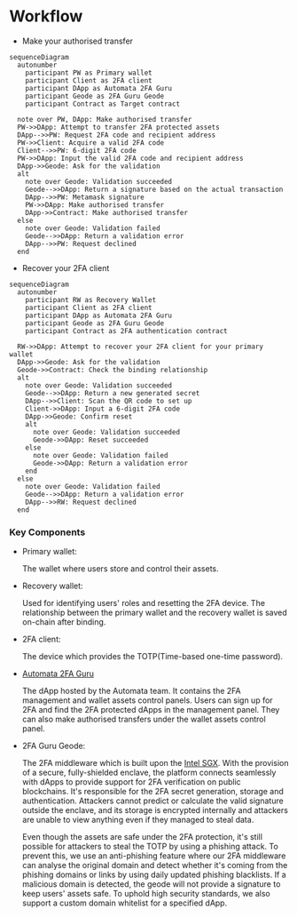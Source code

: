 # Workflow

* Make your authorised transfer

``` mermaid
sequenceDiagram
  autonumber
    participant PW as Primary wallet
    participant Client as 2FA client
    participant DApp as Automata 2FA Guru
    participant Geode as 2FA Guru Geode
    participant Contract as Target contract

  note over PW, DApp: Make authorised transfer
  PW->>DApp: Attempt to transfer 2FA protected assets
  DApp-->>PW: Request 2FA code and recipient address
  PW->>Client: Acquire a valid 2FA code
  Client-->>PW: 6-digit 2FA code
  PW->>DApp: Input the valid 2FA code and recipient address
  DApp->>Geode: Ask for the validation
  alt
    note over Geode: Validation succeeded
    Geode-->>DApp: Return a signature based on the actual transaction
    DApp-->>PW: Metamask signature
    PW->>DApp: Make authorised transfer
    DApp->>Contract: Make authorised transfer
  else
    note over Geode: Validation failed
    Geode-->>DApp: Return a validation error
    DApp-->>PW: Request declined
  end
```

* Recover your 2FA client

``` mermaid
sequenceDiagram
  autonumber
    participant RW as Recovery Wallet
    participant Client as 2FA client
    participant DApp as Automata 2FA Guru
    participant Geode as 2FA Guru Geode
    participant Contract as 2FA authentication contract
  
  RW->>DApp: Attempt to recover your 2FA client for your primary wallet
  DApp->>Geode: Ask for the validation
  Geode->>Contract: Check the binding relationship
  alt
    note over Geode: Validation succeeded
    Geode-->>DApp: Return a new generated secret
    DApp-->>Client: Scan the QR code to set up
    Client->>DApp: Input a 6-digit 2FA code
    DApp->>Geode: Confirm reset
    alt
      note over Geode: Validation succeeded
      Geode->>DApp: Reset succeeded
    else
      note over Geode: Validation failed
      Geode->>DApp: Return a validation error
    end
  else
    note over Geode: Validation failed
    Geode-->>DApp: Return a validation error
    DApp-->>RW: Request declined
  end
```

### Key Components
* Primary wallet:

  The wallet where users store and control their assets.

* Recovery wallet:

  Used for identifying users' roles and resetting the 2FA device. The relationship between the primary wallet and the recovery wallet is saved on-chain after binding.

* 2FA client:

  The device which provides the TOTP(Time-based one-time password).

* [Automata 2FA Guru](https://app.2fa.guru)

  The dApp hosted by the Automata team. It contains the 2FA management and wallet assets control panels. Users can sign up for 2FA and find the 2FA protected dApps in the management panel. They can also make authorised transfers under the wallet assets control panel.

* 2FA Guru Geode: 

  The 2FA middleware which is built upon the [Intel SGX](https://medium.com/atanetwork/introduction-to-sgx-the-eli5-3abf25e50057). With the provision of a secure, fully-shielded enclave, the platform connects seamlessly with dApps to provide support for 2FA verification on public blockchains. It's responsible for the 2FA secret generation, storage and authentication. Attackers cannot predict or calculate the valid signature outside the enclave, and its storage is encrypted internally and attackers are unable to view anything even if they managed to steal data.

  Even though the assets are safe under the 2FA protection, it's still possible for attackers to steal the TOTP by using a phishing attack. To prevent this, we use an anti-phishing feature where our 2FA middleware can analyse the original domain and detect whether it's coming from the phishing domains or links by using daily updated phishing blacklists. If a malicious domain is detected, the geode will not provide a signature to keep users' assets safe. To uphold high security standards, we also support a custom domain whitelist for a specified dApp.